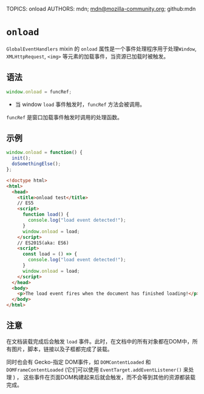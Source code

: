 TOPICS: onload
AUTHORS: mdn; mdn@mozilla-community.org; github:mdn

# `onload`

`GlobalEventHandlers` mixin 的 `onload` 属性是一个事件处理程序用于处理`Window`, `XMLHttpRequest`, `<img>` 等元素的加载事件，当资源已加载时被触发。

## 语法

```javascript
window.onload = funcRef;
```

- 当 window `load` 事件触发时，`funcRef` 方法会被调用。

`funcRef` 是窗口加载事件触发时调用的处理函数。

## 示例

```javascript
window.onload = function() {
  init();
  doSomethingElse();
};
```

```html
<!doctype html>
<html>
  <head>
    <title>onload test</title>
    // ES5
    <script>
      function load() {
        console.log("load event detected!");
      }
      window.onload = load;
    </script>
    // ES2015(aka: ES6)
    <script>
      const load = () => {
        console.log("load event detected!");
      }
      window.onload = load;
    </script>
  </head>
  <body>
    <p>The load event fires when the document has finished loading!</p>
  </body>
</html>
```

## 注意

在文档装载完成后会触发 `load` 事件。此时，在文档中的所有对象都在DOM中，所有图片，脚本，链接以及子框都完成了装载。

同时也会有 Gecko-指定 DOM事件，如 `DOMContentLoaded` 和 `DOMFrameContentLoaded` (它们可以使用 `EventTarget.addEventListener()`
来处理 ) ， 这些事件在页面DOM构建起来后就会触发，而不会等到其他的资源都装载完成。

